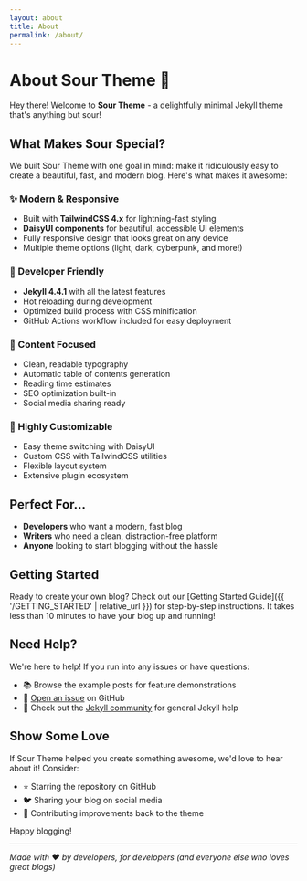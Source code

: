 ```yaml
---
layout: about
title: About
permalink: /about/
---
```


# About Sour Theme 🍋

Hey there! Welcome to **Sour Theme** - a delightfully minimal Jekyll theme that's anything but sour! 

## What Makes Sour Special?

We built Sour Theme with one goal in mind: make it ridiculously easy to create a beautiful, fast, and modern blog. Here's what makes it awesome:

### ✨ Modern & Responsive
- Built with **TailwindCSS 4.x** for lightning-fast styling
- **DaisyUI components** for beautiful, accessible UI elements
- Fully responsive design that looks great on any device
- Multiple theme options (light, dark, cyberpunk, and more!)

### 🚀 Developer Friendly
- **Jekyll 4.4.1** with all the latest features
- Hot reloading during development
- Optimized build process with CSS minification
- GitHub Actions workflow included for easy deployment

### 📝 Content Focused
- Clean, readable typography
- Automatic table of contents generation
- Reading time estimates
- SEO optimization built-in
- Social media sharing ready

### 🎨 Highly Customizable
- Easy theme switching with DaisyUI
- Custom CSS with TailwindCSS utilities
- Flexible layout system
- Extensive plugin ecosystem

## Perfect For...

- **Developers** who want a modern, fast blog
- **Writers** who need a clean, distraction-free platform
- **Anyone** looking to start blogging without the hassle

## Getting Started

Ready to create your own blog? Check out our [Getting Started Guide]({{ '/GETTING_STARTED' | relative_url }}) for step-by-step instructions. It takes less than 10 minutes to have your blog up and running!

## Need Help?

We're here to help! If you run into any issues or have questions:

- 📚 Browse the example posts for feature demonstrations
- 🐛 [Open an issue](https://github.com/jeremycardona/jekyll-theme-sour/issues) on GitHub
- 💬 Check out the [Jekyll community](https://talk.jekyllrb.com/) for general Jekyll help

## Show Some Love

If Sour Theme helped you create something awesome, we'd love to hear about it! Consider:

- ⭐ Starring the repository on GitHub
- 🐦 Sharing your blog on social media
- 🤝 Contributing improvements back to the theme

Happy blogging! 

---

*Made with ❤️ by developers, for developers (and everyone else who loves great blogs)*
